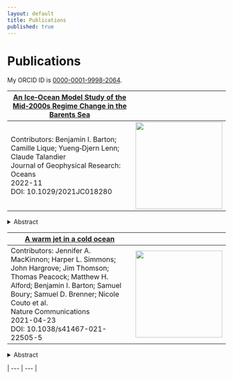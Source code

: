 ```yaml
---
layout: default
title: Publications
published: true
---
```


# Publications

My ORCID ID is [0000-0001-9998-2064](https://www.orcid.org/0000-0001-9998-2064).


| [An Ice‐Ocean Model Study of the Mid‐2000s Regime Change in the Barents Sea](https://agupubs.onlinelibrary.wiley.com/doi/10.1029/2021JC018280) |  |
| --- | --- |
| Contributors: Benjamin I. Barton; Camille Lique; Yueng‐Djern Lenn; Claude Talandier <br>Journal of Geophysical Research: Oceans <br>2022-11 <br>DOI: 10.1029/2021JC018280 | <img src="https://agupubs.onlinelibrary.wiley.com/cms/asset/b9e2a774-7449-420f-8930-dd6feeaad051/jgrc25251-fig-0001-m.png" width="200"> |

<details>
  <summary>Abstract</summary>
    Over the satellite record, the Barents Sea winter maximum in sea ice extent has declined and was increasingly limited to areas north of the Polar Front after 2005 by warming Atlantic Water (AW) and Barents Sea Water (BSW). Sea ice extent here continues to garner interest, not least because it is associated with extreme winter weather in Europe and Asia. Previous model studies suggest there is a possibility that natural variability will cause southward re-expansion of the lost sea ice cover but reducing uncertainties requires a better understanding of the processes driving BSW variability. To address questions about BSW variability, we used a high-resolution model validated with observations over 1985–2014 to calculate the watermass transport, heat, and freshwater budgets within the central Barents Sea, south of the Polar Front. The model shows BSW volume minima events in years centering at 1990 and 2004, meaning a reduction in the Barents Sea's volume reservoir (also termed “memory”) of water that is consistent with historical BSW properties. Both events were preceded by extensive winter sea ice and substantial summer net sea ice melt. The event in 2004 was more extreme and led to warming AW occupying a greater volume in the Barents Sea after 2005. The reduced “memory” of BSW volume could impede a return to the more extensive winter sea ice regime and make further reduction in winter sea ice possible.
</details>
 

| [A warm jet in a cold ocean](https://www.nature.com/articles/s41467-021-22505-5) |  |
| --- | --- |
| Contributors: Jennifer A. MacKinnon; Harper L. Simmons; John Hargrove; Jim Thomson; Thomas Peacock; Matthew H. Alford; Benjamin I. Barton; Samuel Boury; Samuel D. Brenner; Nicole Couto et al. <br>Nature Communications <br>2021-04-23 <br>DOI: 10.1038/s41467-021-22505-5 | <img src="https://media.springernature.com/lw685/springer-static/image/art%3A10.1038%2Fs41467-021-22505-5/MediaObjects/41467_2021_22505_Fig5_HTML.png?as=webp" width="200"> |

<details>
  <summary>Abstract</summary>
    Unprecedented quantities of heat are entering the Pacific sector of the Arctic Ocean through Bering Strait, particularly during summer months. Though some heat is lost to the atmosphere during autumn cooling, a significant fraction of the incoming warm, salty water subducts (dives beneath) below a cooler fresher layer of near-surface water, subsequently extending hundreds of kilometers into the Beaufort Gyre. Upward turbulent mixing of these sub-surface pockets of heat is likely accelerating sea ice melt in the region. This Pacific-origin water brings both heat and unique biogeochemical properties, contributing to a changing Arctic ecosystem. However, our ability to understand or forecast the role of this incoming water mass has been hampered by lack of understanding of the physical processes controlling subduction and evolution of this this warm water. Crucially, the processes seen here occur at small horizontal scales not resolved by regional forecast models or climate simulations; new parameterizations must be developed that accurately represent the physics. Here we present novel high resolution observations showing the detailed process of subduction and initial evolution of warm Pacific-origin water in the southern Beaufort Gyre.
</details>
 
| --- | --- |


